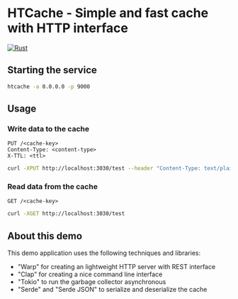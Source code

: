 # HTCache - Simple and fast cache with HTTP interface

[![Rust](https://github.com/DaFox/htcache/actions/workflows/rust.yml/badge.svg)](https://github.com/DaFox/htcache/actions/workflows/rust.yml)

## Starting the service

```sh
htcache -a 0.0.0.0 -p 9000
```

## Usage

### Write data to the cache

```
PUT /<cache-key>
Content-Type: <content-type>
X-TTL: <ttl>
```

```sh
curl -XPUT http://localhost:3030/test --header "Content-Type: text/plain" --header "X-TTL: 120" --data-binary="hello world"
```

### Read data from the cache

```
GET /<cache-key>
```

```sh
curl -XGET http://localhost:3030/test
```

## About this demo

This demo application uses the following techniques and libraries:

 * "Warp" for creating an lightweight HTTP server with REST interface
 * "Clap" for creating a nice command line interface
 * "Tokio" to run the garbage collector asynchronous
 * "Serde" and "Serde JSON" to serialize and deserialize the cache
